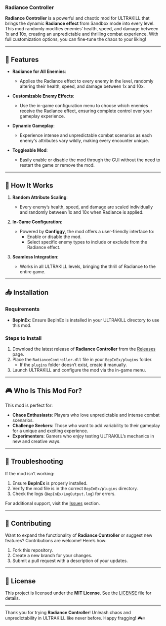 ### **Radiance Controller**

**Radiance Controller** is a powerful and chaotic mod for ULTRAKILL that brings the dynamic **Radiance effect** from Sandbox mode into every level. This mod randomly modifies enemies’ health, speed, and damage between 1x and 10x, creating an unpredictable and thrilling combat experience. With full customization options, you can fine-tune the chaos to your liking!

---

## 🌟 Features

- **Radiance for All Enemies**: 
  - Applies the Radiance effect to every enemy in the level, randomly altering their health, speed, and damage between 1x and 10x.
  
- **Customizable Enemy Effects**:
  - Use the in-game configuration menu to choose which enemies receive the Radiance effect, ensuring complete control over your gameplay experience.

- **Dynamic Gameplay**:
  - Experience intense and unpredictable combat scenarios as each enemy's attributes vary wildly, making every encounter unique.

- **Toggleable Mod**:
  - Easily enable or disable the mod through the GUI without the need to restart the game or remove the mod.

---

## 🚀 How It Works

1. **Random Attribute Scaling**:
   - Every enemy’s health, speed, and damage are scaled individually and randomly between 1x and 10x when Radiance is applied.
   
2. **In-Game Configuration**:
   - Powered by **Configgy**, the mod offers a user-friendly interface to:
     - Enable or disable the mod.
     - Select specific enemy types to include or exclude from the Radiance effect.

3. **Seamless Integration**:
   - Works in all ULTRAKILL levels, bringing the thrill of Radiance to the entire game.

---

## 📥 Installation

### Requirements
- **BepInEx**: Ensure BepInEx is installed in your ULTRAKILL directory to use this mod.

### Steps to Install
1. Download the latest release of **Radiance Controller** from the [Releases](https://github.com/MrRaposinha/RadianceController/releases) page.
2. Place the `RadianceController.dll` file in your `BepInEx/plugins` folder.
   - If the `plugins` folder doesn’t exist, create it manually.
3. Launch ULTRAKILL and configure the mod via the in-game menu.

---

## 🎮 Who Is This Mod For?

This mod is perfect for:
- **Chaos Enthusiasts**: Players who love unpredictable and intense combat scenarios.
- **Challenge Seekers**: Those who want to add variability to their gameplay for a unique and exciting experience.
- **Experimenters**: Gamers who enjoy testing ULTRAKILL’s mechanics in new and creative ways.

---

## 🔧 Troubleshooting

If the mod isn’t working:
1. Ensure **BepInEx** is properly installed.
2. Verify the mod file is in the correct `BepInEx/plugins` directory.
3. Check the logs (`BepInEx/LogOutput.log`) for errors.

For additional support, visit the [Issues](https://github.com/MrRaposinha/RadianceController/issues) section.

---

## 🤝 Contributing

Want to expand the functionality of **Radiance Controller** or suggest new features? Contributions are welcome! Here’s how:
1. Fork this repository.
2. Create a new branch for your changes.
3. Submit a pull request with a description of your updates.

---

## 📜 License

This project is licensed under the **MIT License**. See the [LICENSE](LICENSE) file for details.

---

Thank you for trying **Radiance Controller**! Unleash chaos and unpredictability in ULTRAKILL like never before. Happy fragging! 🎮🔥
